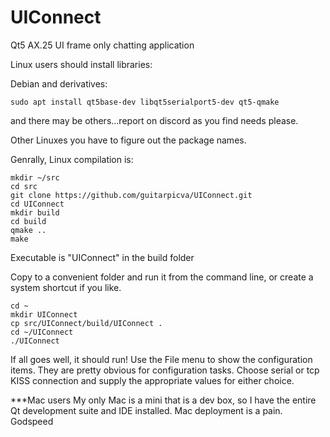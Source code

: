 # UIConnect
Qt5 AX.25 UI frame only chatting application

Linux users should install libraries:

Debian and derivatives:
````
sudo apt install qt5base-dev libqt5serialport5-dev qt5-qmake
````
and there may be others...report on discord as you find needs please.

Other Linuxes you have to figure out the package names.

Genrally, Linux compilation is:
````
mkdir ~/src
cd src
git clone https://github.com/guitarpicva/UIConnect.git
cd UIConnect
mkdir build
cd build
qmake ..
make 
````
Executable is "UIConnect" in the build folder

Copy to a convenient folder and run it from the command line, or create a 
system shortcut if you like.
````
cd ~
mkdir UIConnect
cp src/UIConnect/build/UIConnect .
cd ~/UIConnect
./UIConnect
````
If all goes well, it should run!  Use the File menu to show the configuration items.
They are pretty obvious for configuration tasks.  Choose serial or tcp KISS connection
and supply the appropriate values for either choice.


***Mac users 
My only Mac is a mini that is a dev box, so I have the entire Qt development suite and IDE installed.
Mac deployment is a pain.  Godspeed
